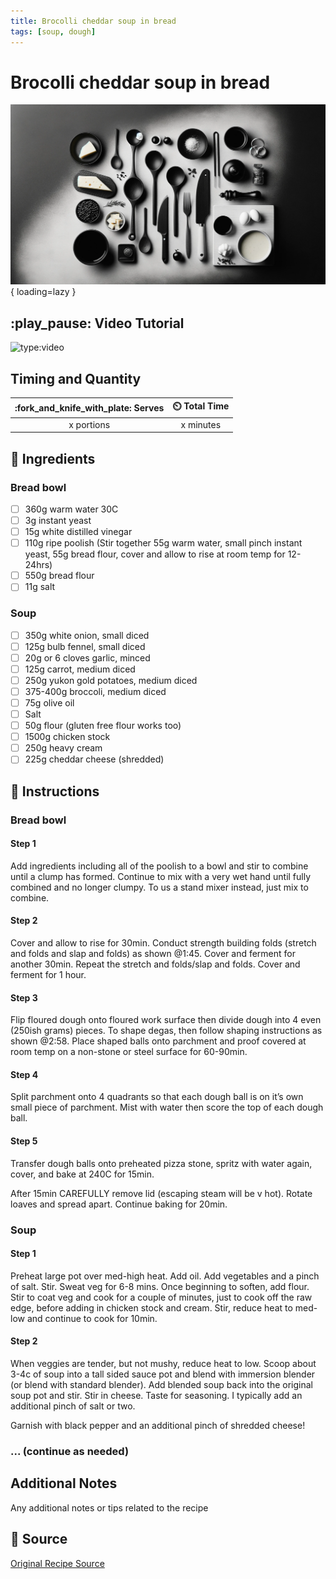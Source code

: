 ```yaml
---
title: Brocolli cheddar soup in bread
tags: [soup, dough]
---
```


# Brocolli cheddar soup in bread
![Recipe Image](assets/background.png){ loading=lazy }

## :play_pause: Video Tutorial
![type:video](https://www.youtube.com/embed/dV4SQ_WkcRs?si=6Z4koJyyZ-Rf4kOZ)


## Timing and Quantity
| :fork_and_knife_with_plate: Serves | :timer_clock: Total Time |
|:----------------------------------:|:-----------------------: |
| x portions | x minutes |

## :salt: Ingredients

### Bread bowl

- [ ] 360g warm water 30C
- [ ] 3g instant yeast
- [ ] 15g white distilled vinegar 
- [ ] 110g ripe poolish (Stir together 55g warm water, small pinch instant yeast, 55g bread flour, cover and allow to rise at room temp for 12-24hrs)
- [ ] 550g bread flour  
- [ ] 11g  salt

### Soup
- [ ] 350g white onion, small diced
- [ ] 125g bulb fennel, small diced
- [ ] 20g or 6 cloves garlic, minced
- [ ] 125g carrot, medium diced 
- [ ] 250g yukon gold potatoes, medium diced
- [ ] 375-400g broccoli, medium diced
- [ ] 75g olive oil 
- [ ] Salt
- [ ] 50g flour (gluten free flour works too)
- [ ] 1500g chicken stock 
- [ ] 250g heavy cream 
- [ ] 225g cheddar cheese (shredded)

## :pencil: Instructions

### Bread bowl

#### Step 1

Add ingredients including all of the poolish to a bowl and stir to combine until a clump has formed. Continue to mix with a very wet hand until fully combined and no longer clumpy. To us a stand mixer instead, just mix to combine. 

#### Step 2
Cover and allow to rise for 30min. Conduct strength building folds (stretch and folds and slap and folds) as shown @1:45. Cover and ferment for another 30min. Repeat the stretch and folds/slap and folds. Cover and ferment for 1 hour. 

#### Step 3
Flip floured dough onto floured work surface then divide dough into 4 even (250ish grams) pieces. To shape degas, then follow shaping instructions as shown @2:58. Place shaped balls onto parchment and proof covered at room temp on a non-stone or steel surface for 60-90min. 

#### Step 4
Split parchment onto 4 quadrants so that each dough ball is on it’s own small piece of parchment. Mist with water then score the top of each dough ball. 

#### Step 5
Transfer dough balls onto preheated pizza stone, spritz with water again, cover, and bake at 240C for 15min. 

After 15min CAREFULLY remove lid (escaping steam will be v hot). Rotate loaves and spread apart. Continue baking for 20min. 

### Soup

#### Step 1
Preheat large pot over med-high heat. Add oil. Add vegetables and a pinch of salt. Stir. Sweat veg for 6-8 mins. Once beginning to soften, add flour. Stir to coat veg and cook for a couple of minutes, just to cook off the raw edge, before adding in chicken stock and cream. Stir, reduce heat to med-low and continue to cook for 10min. 

#### Step 2
When veggies are tender, but not mushy, reduce heat to low. Scoop about 3-4c of soup into a tall sided sauce pot and blend with immersion blender (or blend with standard blender). Add blended soup back into the original soup pot and stir. Stir in cheese. Taste for seasoning. I typically add an additional pinch of salt or two. 

Garnish with black pepper and an additional pinch of shredded cheese!

### ... (continue as needed)

## Additional Notes
Any additional notes or tips related to the recipe

## :link: Source
[Original Recipe Source](https://www.youtube.com/watch?v=dV4SQ_WkcRs)

